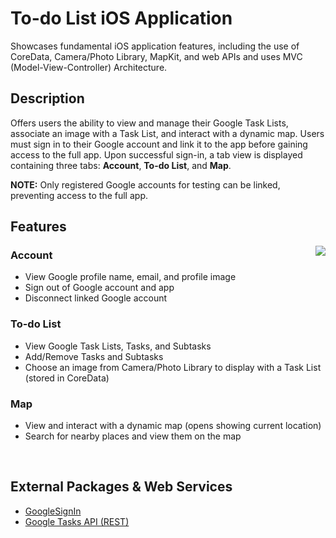 # To-do List iOS Application
Showcases fundamental iOS application features, including the use of CoreData, Camera/Photo Library, MapKit, and web APIs and uses MVC (Model-View-Controller) Architecture.

## Description

Offers users the ability to view and manage their Google Task Lists, associate an image with a Task List, and interact with a dynamic map. Users must sign in to their Google account and link it to the app before gaining access to the full app. Upon successful sign-in, a tab view is displayed containing three tabs: **Account**, **To-do List**, and **Map**. 

**NOTE:** Only registered Google accounts for testing can be linked, preventing access to the full app.  
## Features
<img align="right" src="https://user-images.githubusercontent.com/107507852/175116424-398495ba-43f8-4ea0-bb88-4ab87120095d.png">

### Account
- View Google profile name, email, and profile image
- Sign out of Google account and app 
- Disconnect linked Google account

### To-do List
- View Google Task Lists, Tasks, and Subtasks
- Add/Remove Tasks and Subtasks
- Choose an image from Camera/Photo Library to display with a Task List (stored in CoreData)

### Map
- View and interact with a dynamic map (opens showing current location)
- Search for nearby places and view them on the map

<br/>

## External Packages & Web Services
- [GoogleSignIn](https://github.com/google/GoogleSignIn-iOS/)
- [Google Tasks API (REST)](https://developers.google.com/tasks/reference/rest) 
